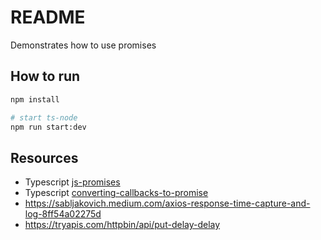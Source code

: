 # README

Demonstrates how to use promises

## How to run

```sh
npm install

# start ts-node
npm run start:dev
```

## Resources

* Typescript [js-promises](https://zellwk.com/blog/js-promises/)  
* Typescript [converting-callbacks-to-promise](https://zellwk.com/blog/converting-callbacks-to-promises/)  
* https://sabljakovich.medium.com/axios-response-time-capture-and-log-8ff54a02275d
* https://tryapis.com/httpbin/api/put-delay-delay